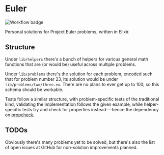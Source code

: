 # Euler

![Workflow badge](https://github.com/disalazarg/euler/workflows/test-format-verify/badge.svg)


Personal solutions for Project Euler problems, written in Elixir.

## Structure

Under `lib/helpers` there's a bunch of helpers for various general math functions that are (or
would be) useful across multiple problems.

Under `lib/problems` there's the solution for each problem, encoded such that for problem number 23, its solution would be under `lib/problems/two/three.ex`. There are no plans to ever get up to 100, so this schema should be workable.

Tests follow a similar structure, with problem-specific tests of the traditional kind, validating the implementation follows the given example, while helper-specific tests try and check for properties instead---hence the dependency on [propcheck](https://github.com/alfert/propcheck).

## TODOs

Obviously there's many problems yet to be solved, but there's also the list of open issues at GitHub for non-solution improvements planned.
